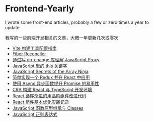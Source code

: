 # Frontend-Yearly

I wrote some front-end articles, probably a few or zero times a year to update

我写的一些前端开发相关的文章，大概一年更新几次或零次

- [Vite 构建工具配置指南](https://github.com/bouquetrender/front-end-yearly/issues/12)
- [Fiber Reconciler](https://github.com/bouquetrender/Frontend-Yearly/issues/11)
- [通过写 on-change 库理解 JavaScript Proxy](https://github.com/bouquetrender/Frontend-Yearly/issues/1)
- [JavaScript 里的 this 关键字](https://github.com/bouquetrender/Frontend-Yearly/issues/10)
- [JavaScript Secrets of the Array Ninja](https://github.com/bouquetrender/Frontend-Yearly/issues/9)
- [简单实现一个 Redux 并在 React 中应用](https://github.com/bouquetrender/Frontend-Yearly/issues/8)
- [使用 Async 异步函数提升 Promise 的易用性](https://github.com/bouquetrender/Frontend-Yearly/issues/7)
- [CRA 构建 React 与 TypeScript 开发环境](https://github.com/bouquetrender/Frontend-Yearly/issues/2)
- [React 循序渐进的用高阶组件改进代码](https://github.com/bouquetrender/Frontend-Yearly/issues/3)
- [React 组件基本优化实践记录](https://github.com/bouquetrender/Frontend-Yearly/issues/6)
- [JavaScript 函数原型继承与 Classes](https://github.com/bouquetrender/Frontend-Yearly/issues/5)
- [JavaScript 正则表达式](https://github.com/bouquetrender/Frontend-Yearly/issues/4)
